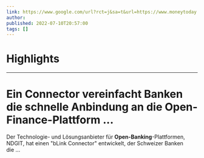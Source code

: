 ```yaml
---
link: https://www.google.com/url?rct=j&sa=t&url=https://www.moneytoday.ch/news/ein-connector-vereinfacht-banken-die-schnelle-anbindung-an-die-open-finance-plattform-blink-von-six&ct=ga&cd=CAIyHzVmNjkxZDEzNTU2NWU1MTc6Y29tLmJyOnB0OkJSOkw&usg=AOvVaw2hxqmiamTKeoBwquWc8pdX
author:  
published: 2022-07-10T20:57:00
tags: []
---
```

# Highlights


---
# Ein Connector vereinfacht Banken die schnelle Anbindung an die Open-Finance-Plattform ...
Der Technologie- und Lösungsanbieter für **Open-Banking**-Plattformen, NDGIT, hat einen "bLink Connector" entwickelt, der Schweizer Banken die ...